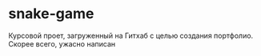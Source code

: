 # snake-game
Курсовой проет, загруженный на Гитхаб с целью создания портфолио. Скорее всего, ужасно написан
